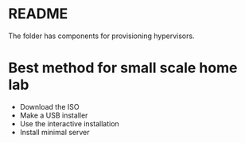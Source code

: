 # README
The folder has components for provisioning hypervisors.

# Best method for small scale home lab
- Download the ISO
- Make a USB installer
- Use the interactive installation
- Install minimal server
